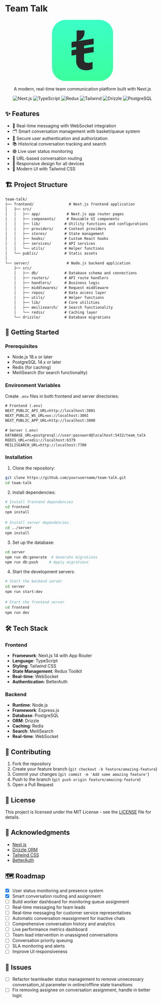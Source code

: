 # Team Talk

<div align="center">
  <img src="public/logo.png" alt="Team Talk Logo" width="200"/>
  
  <p>A modern, real-time team communication platform built with Next.js</p>

  <div>
    <img src="https://img.shields.io/badge/next.js-000000?style=for-the-badge&logo=nextdotjs&logoColor=white" alt="Next.js"/>
    <img src="https://img.shields.io/badge/TypeScript-007ACC?style=for-the-badge&logo=typescript&logoColor=white" alt="TypeScript"/>
    <img src="https://img.shields.io/badge/Redux-593D88?style=for-the-badge&logo=redux&logoColor=white" alt="Redux"/>
    <img src="https://img.shields.io/badge/Tailwind_CSS-38B2AC?style=for-the-badge&logo=tailwind-css&logoColor=white" alt="Tailwind"/>
    <img src="https://img.shields.io/badge/Drizzle-000000?style=for-the-badge&logo=drizzle&logoColor=white" alt="Drizzle"/>
    <img src="https://img.shields.io/badge/PostgreSQL-316192?style=for-the-badge&logo=postgresql&logoColor=white" alt="PostgreSQL"/>
  </div>
</div>

## ✨ Features

- 💬 Real-time messaging with WebSocket integration
- 🗂️ Smart conversation management with basket/queue system
- 🔐 Secure user authentication and authorization
- 📚 Historical conversation tracking and search
- 🟢 Live user status monitoring
- 🔗 URL-based conversation routing
- 📱 Responsive design for all devices
- 🎨 Modern UI with Tailwind CSS

## 🏗️ Project Structure

```
team-talk/
├── frontend/                # Next.js frontend application
│   ├── src/
│   │   ├── app/            # Next.js app router pages
│   │   ├── components/     # Reusable UI components
│   │   ├── lib/           # Utility functions and configurations
│   │   ├── providers/     # Context providers
│   │   ├── stores/        # State management
│   │   ├── hooks/         # Custom React hooks
│   │   ├── services/      # API services
│   │   └── utils/         # Helper functions
│   └── public/            # Static assets
│
└── server/                 # Node.js backend application
    ├── src/
    │   ├── db/            # Database schema and connections
    │   ├── routers/       # API route handlers
    │   ├── handlers/      # Business logic
    │   ├── middlewares/   # Request middleware
    │   ├── repos/         # Data access layer
    │   ├── utils/         # Helper functions
    │   ├── lib/           # Core utilities
    │   ├── meilisearch/   # Search functionality
    │   └── redis/         # Caching layer
    └── drizzle/           # Database migrations
```

## 🚀 Getting Started

### Prerequisites

- Node.js 18.x or later
- PostgreSQL 14.x or later
- Redis (for caching)
- MeiliSearch (for search functionality)

### Environment Variables

Create `.env` files in both frontend and server directories:

```env
# Frontend (.env)
NEXT_PUBLIC_API_URL=http://localhost:3001
NEXT_PUBLIC_WS_URL=ws://localhost:3001
NEXT_PUBLIC_APP_URL=http://localhost:3000

# Server (.env)
DATABASE_URL=postgresql://user:password@localhost:5432/team_talk
REDIS_URL=redis://localhost:6379
MEILISEARCH_URL=http://localhost:7700
```

### Installation

1. Clone the repository:

```bash
git clone https://github.com/yourusername/team-talk.git
cd team-talk
```

2. Install dependencies:

```bash
# Install frontend dependencies
cd frontend
npm install

# Install server dependencies
cd ../server
npm install
```

3. Set up the database:

```bash
cd server
npm run db:generate  # Generate migrations
npm run db:push     # Apply migrations
```

4. Start the development servers:

```bash
# Start the backend server
cd server
npm run start:dev

# Start the frontend server
cd frontend
npm run dev
```

## 🛠️ Tech Stack

### Frontend

- **Framework**: Next.js 14 with App Router
- **Language**: TypeScript
- **Styling**: Tailwind CSS
- **State Management**: Redux Toolkit
- **Real-time**: WebSocket
- **Authentication**: BetterAuth

### Backend

- **Runtime**: Node.js
- **Framework**: Express.js
- **Database**: PostgreSQL
- **ORM**: Drizzle
- **Caching**: Redis
- **Search**: MeiliSearch
- **Real-time**: WebSocket

## 🤝 Contributing

1. Fork the repository
2. Create your feature branch (`git checkout -b feature/amazing-feature`)
3. Commit your changes (`git commit -m 'Add some amazing feature'`)
4. Push to the branch (`git push origin feature/amazing-feature`)
5. Open a Pull Request

## 📄 License

This project is licensed under the MIT License - see the [LICENSE](LICENSE) file for details.

## 🙏 Acknowledgments

- [Next.js](https://nextjs.org/)
- [Drizzle ORM](https://orm.drizzle.team/)
- [Tailwind CSS](https://tailwindcss.com/)
- [BetterAuth](https://better-auth.com/)

## 🗺 Roadmap

- [x] User status monitoring and presence system
- [x] Smart conversation routing and assignment
- [ ] Build worker dashboard for monitoring queue assignment
- [ ] Real-time messaging for team leads
- [ ] Real-time messaging for customer service representatives
- [ ] Automatic conversation reassignment for inactive chats
- [ ] Comprehensive conversation history and analytics
- [ ] Live performance metrics dashboard
- [ ] Team lead intervention in unassigned conversations
- [ ] Conversation priority queuing
- [ ] SLA monitoring and alerts
- [ ] Improve UI responsiveness

## 🐛 Issues

- [ ] Refactor teamleader status management to remove unnecessary conversation_id parameter in online/offline state transitions
- [ ] Fix removing assignee on conversation assignment, handle in better logic
